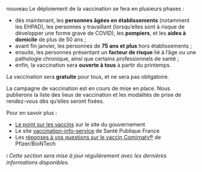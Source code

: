 <span class="nouveau">nouveau</span> Le déploiement de la vaccination se fera en plusieurs phases :

* dès maintenant, les **personnes âgées en établissements** (notamment les EHPAD), les personnes y travaillant (lorsqu’elles sont à risque de développer une forme grave de COVID), les **pompiers**, et les **aides à domicile** de plus de 50 ans ;
* avant fin janvier, les personnes de **75 ans et plus** hors établissements ;
* ensuite, les personnes présentant un **facteur de risque** lié à l’âge ou une pathologie chronique, ainsi que certains professionnels de santé ;
* enfin, la vaccination sera **ouverte à tous** à partir du printemps.

La vaccination sera **gratuite** pour tous, et ne sera pas obligatoire.

La campagne de vaccination est en cours de mise en place. Nous publierons la liste des lieux de vaccination et les modalités de prise de rendez-vous dès qu’elles seront fixées.

Pour en savoir plus :
* [Le point sur les vaccins](https://www.gouvernement.fr/info-coronavirus/vaccins) sur le site du gouvernement
* Le site [vaccination-info-service](https://vaccination-info-service.fr/Les-maladies-et-leurs-vaccins/COVID-19) de Santé Publique France
* Les [réponses à vos questions sur le vaccin Comirnaty®](https://sante.fr/vaccination-covid-19-arnm-bnt162b2-comirnatyr-toutes-les-reponses-vos-questions) de Pfizer/BioNTech

ℹ️ *Cette section sera mise à jour régulièrement avec les dernières informations disponibles.*
